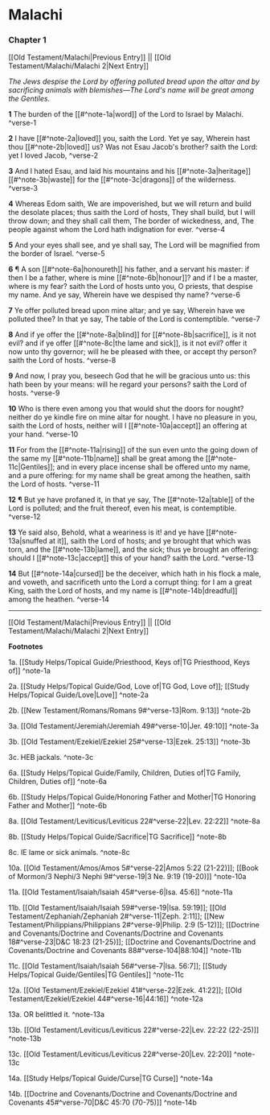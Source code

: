 # Malachi

### Chapter 1

[[Old Testament/Malachi|Previous Entry]]  ||  [[Old Testament/Malachi/Malachi 2|Next Entry]]

*The Jews despise the Lord by offering polluted bread upon the altar and by sacrificing animals with blemishes—The Lord's name will be great among the Gentiles.*

**1**  The burden of the [[#^note-1a|word]] of the Lord to Israel by Malachi. ^verse-1

**2**  I have [[#^note-2a|loved]] you, saith the Lord. Yet ye say, Wherein hast thou [[#^note-2b|loved]] us? Was not Esau Jacob's brother? saith the Lord: yet I loved Jacob, ^verse-2

**3**  And I hated Esau, and laid his mountains and his [[#^note-3a|heritage]] [[#^note-3b|waste]] for the [[#^note-3c|dragons]] of the wilderness. ^verse-3

**4**  Whereas Edom saith, We are impoverished, but we will return and build the desolate places; thus saith the Lord of hosts, They shall build, but I will throw down; and they shall call them, The border of wickedness, and, The people against whom the Lord hath indignation for ever. ^verse-4

**5**  And your eyes shall see, and ye shall say, The Lord will be magnified from the border of Israel. ^verse-5

**6**  ¶ A son [[#^note-6a|honoureth]] his father, and a servant his master: if then I be a father, where is mine [[#^note-6b|honour]]? and if I be a master, where is my fear? saith the Lord of hosts unto you, O priests, that despise my name. And ye say, Wherein have we despised thy name? ^verse-6

**7**  Ye offer polluted bread upon mine altar; and ye say, Wherein have we polluted thee? In that ye say, The table of the Lord is contemptible. ^verse-7

**8**  And if ye offer the [[#^note-8a|blind]] for [[#^note-8b|sacrifice]], is it not evil? and if ye offer [[#^note-8c|the lame and sick]], is it not evil? offer it now unto thy governor; will he be pleased with thee, or accept thy person? saith the Lord of hosts. ^verse-8

**9**  And now, I pray you, beseech God that he will be gracious unto us: this hath been by your means: will he regard your persons? saith the Lord of hosts. ^verse-9

**10**  Who is there even among you that would shut the doors for nought? neither do ye kindle fire on mine altar for nought. I have no pleasure in you, saith the Lord of hosts, neither will I [[#^note-10a|accept]] an offering at your hand. ^verse-10

**11**  For from the [[#^note-11a|rising]] of the sun even unto the going down of the same my [[#^note-11b|name]] shall be great among the [[#^note-11c|Gentiles]]; and in every place incense shall be offered unto my name, and a pure offering: for my name shall be great among the heathen, saith the Lord of hosts. ^verse-11

**12**  ¶ But ye have profaned it, in that ye say, The [[#^note-12a|table]] of the Lord is polluted; and the fruit thereof, even his meat, is contemptible. ^verse-12

**13**  Ye said also, Behold, what a weariness is it! and ye have [[#^note-13a|snuffed at it]], saith the Lord of hosts; and ye brought that which was torn, and the [[#^note-13b|lame]], and the sick; thus ye brought an offering: should I [[#^note-13c|accept]] this of your hand? saith the Lord. ^verse-13

**14**  But [[#^note-14a|cursed]] be the deceiver, which hath in his flock a male, and voweth, and sacrificeth unto the Lord a corrupt thing: for I am a great King, saith the Lord of hosts, and my name is [[#^note-14b|dreadful]] among the heathen. ^verse-14


---
[[Old Testament/Malachi|Previous Entry]]  ||  [[Old Testament/Malachi/Malachi 2|Next Entry]]


**Footnotes**


1a. [[Study Helps/Topical Guide/Priesthood, Keys of|TG Priesthood, Keys of]] ^note-1a

2a. [[Study Helps/Topical Guide/God, Love of|TG God, Love of]]; [[Study Helps/Topical Guide/Love|Love]] ^note-2a

2b. [[New Testament/Romans/Romans 9#^verse-13|Rom. 9:13]] ^note-2b

3a. [[Old Testament/Jeremiah/Jeremiah 49#^verse-10|Jer. 49:10]] ^note-3a

3b. [[Old Testament/Ezekiel/Ezekiel 25#^verse-13|Ezek. 25:13]] ^note-3b

3c. HEB jackals. ^note-3c

6a. [[Study Helps/Topical Guide/Family, Children, Duties of|TG Family, Children, Duties of]] ^note-6a

6b. [[Study Helps/Topical Guide/Honoring Father and Mother|TG Honoring Father and Mother]] ^note-6b

8a. [[Old Testament/Leviticus/Leviticus 22#^verse-22|Lev. 22:22]] ^note-8a

8b. [[Study Helps/Topical Guide/Sacrifice|TG Sacrifice]] ^note-8b

8c. IE lame or sick animals. ^note-8c

10a. [[Old Testament/Amos/Amos 5#^verse-22|Amos 5:22 (21-22)]]; [[Book of Mormon/3 Nephi/3 Nephi 9#^verse-19|3 Ne. 9:19 (19-20)]] ^note-10a

11a. [[Old Testament/Isaiah/Isaiah 45#^verse-6|Isa. 45:6]] ^note-11a

11b. [[Old Testament/Isaiah/Isaiah 59#^verse-19|Isa. 59:19]]; [[Old Testament/Zephaniah/Zephaniah 2#^verse-11|Zeph. 2:11]]; [[New Testament/Philippians/Philippians 2#^verse-9|Philip. 2:9 (5-12)]]; [[Doctrine and Covenants/Doctrine and Covenants/Doctrine and Covenants 18#^verse-23|D&C 18:23 (21-25)]]; [[Doctrine and Covenants/Doctrine and Covenants/Doctrine and Covenants 88#^verse-104|88:104]] ^note-11b

11c. [[Old Testament/Isaiah/Isaiah 56#^verse-7|Isa. 56:7]]; [[Study Helps/Topical Guide/Gentiles|TG Gentiles]] ^note-11c

12a. [[Old Testament/Ezekiel/Ezekiel 41#^verse-22|Ezek. 41:22]]; [[Old Testament/Ezekiel/Ezekiel 44#^verse-16|44:16]] ^note-12a

13a. OR belittled it. ^note-13a

13b. [[Old Testament/Leviticus/Leviticus 22#^verse-22|Lev. 22:22 (22-25)]] ^note-13b

13c. [[Old Testament/Leviticus/Leviticus 22#^verse-20|Lev. 22:20]] ^note-13c

14a. [[Study Helps/Topical Guide/Curse|TG Curse]] ^note-14a

14b. [[Doctrine and Covenants/Doctrine and Covenants/Doctrine and Covenants 45#^verse-70|D&C 45:70 (70-75)]] ^note-14b
